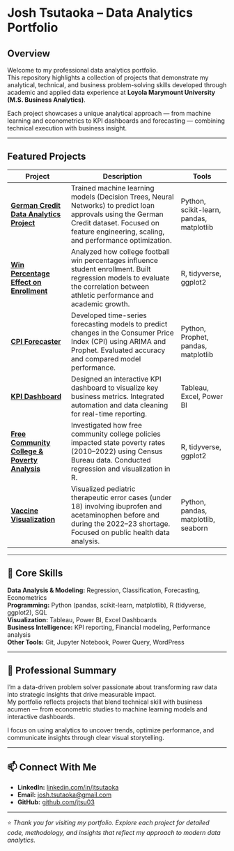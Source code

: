 # Josh Tsutaoka – Data Analytics Portfolio

## Overview
Welcome to my professional data analytics portfolio.  
This repository highlights a collection of projects that demonstrate my analytical, technical, and business problem-solving skills developed through academic and applied data experience at **Loyola Marymount University (M.S. Business Analytics)**.

Each project showcases a unique analytical approach — from machine learning and econometrics to KPI dashboards and forecasting — combining technical execution with business insight.

---

## Featured Projects

| Project | Description | Tools |
|----------|--------------|--------|
| [**German Credit Data Analytics Project**](https://github.com/jtsu03/German-Credit-Data-Analytics-Project) | Trained machine learning models (Decision Trees, Neural Networks) to predict loan approvals using the German Credit dataset. Focused on feature engineering, scaling, and performance optimization. | Python, scikit-learn, pandas, matplotlib |
| [**Win Percentage Effect on Enrollment**](https://github.com/jtsu03/Win-Percentage-Effect-Enrollment) | Analyzed how college football win percentages influence student enrollment. Built regression models to evaluate the correlation between athletic performance and academic growth. | R, tidyverse, ggplot2 |
| [**CPI Forecaster**](https://github.com/jtsu03/CPIForecaster) | Developed time-series forecasting models to predict changes in the Consumer Price Index (CPI) using ARIMA and Prophet. Evaluated accuracy and compared model performance. | Python, Prophet, pandas, matplotlib |
| [**KPI Dashboard**](https://github.com/jtsu03/KPI-DashBoard) | Designed an interactive KPI dashboard to visualize key business metrics. Integrated automation and data cleaning for real-time reporting. | Tableau, Excel, Power BI |
| [**Free Community College & Poverty Analysis**](https://github.com/jtsu03/Free-Community-College-effects-State-Poverty-Rate) | Investigated how free community college policies impacted state poverty rates (2010–2022) using Census Bureau data. Conducted regression and visualization in R. | R, tidyverse, ggplot2 |
| [**Vaccine Visualization**](https://github.com/jtsu03/Vaccine-Visualization) | Visualized pediatric therapeutic error cases (under 18) involving ibuprofen and acetaminophen before and during the 2022–23 shortage. Focused on public health data analysis. | Python, pandas, matplotlib, seaborn |
---

## 🧠 Core Skills

**Data Analysis & Modeling:** Regression, Classification, Forecasting, Econometrics  
**Programming:** Python (pandas, scikit-learn, matplotlib), R (tidyverse, ggplot2), SQL  
**Visualization:** Tableau, Power BI, Excel Dashboards  
**Business Intelligence:** KPI reporting, Financial modeling, Performance analysis  
**Other Tools:** Git, Jupyter Notebook, Power Query, WordPress  

---

## 💼 Professional Summary
I’m a data-driven problem solver passionate about transforming raw data into strategic insights that drive measurable impact.  
My portfolio reflects projects that blend technical skill with business acumen — from econometric studies to machine learning models and interactive dashboards.  

I focus on using analytics to uncover trends, optimize performance, and communicate insights through clear visual storytelling.

---

## 📫 Connect With Me
- **LinkedIn:** [linkedin.com/in/jtsutaoka](https://www.linkedin.com/in/jtsutaoka)  
- **Email:** [josh.tsutaoka@gmail.com](mailto:josh.tsutaoka@gmail.com)  
- **GitHub:** [github.com/jtsu03](https://github.com/jtsu03)

---

⭐ *Thank you for visiting my portfolio. Explore each project for detailed code, methodology, and insights that reflect my approach to modern data analytics.*
